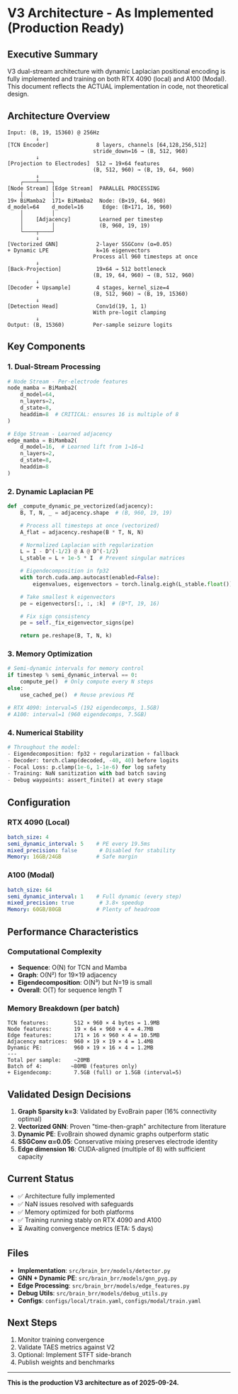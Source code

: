 # V3 Architecture - As Implemented (Production Ready)

## Executive Summary

V3 dual-stream architecture with dynamic Laplacian positional encoding is fully implemented and training on both RTX 4090 (local) and A100 (Modal). This document reflects the ACTUAL implementation in code, not theoretical design.

## Architecture Overview

```
Input: (B, 19, 15360) @ 256Hz
         ↓
[TCN Encoder]               8 layers, channels [64,128,256,512]
                           stride_down=16 → (B, 512, 960)
         ↓
[Projection to Electrodes]  512 → 19×64 features
                           (B, 512, 960) → (B, 19, 64, 960)
         ↓
    ┌────┴────┐
[Node Stream] [Edge Stream]  PARALLEL PROCESSING
    │         │
19× BiMamba2  171× BiMamba2  Node: (B×19, 64, 960)
d_model=64    d_model=16      Edge: (B×171, 16, 960)
    │         │
    │    [Adjacency]         Learned per timestep
    │         │              (B, 960, 19, 19)
    └────┬────┘
         ↓
[Vectorized GNN]            2-layer SSGConv (α=0.05)
+ Dynamic LPE               k=16 eigenvectors
                           Process all 960 timesteps at once
         ↓
[Back-Projection]           19×64 → 512 bottleneck
                           (B, 19, 64, 960) → (B, 512, 960)
         ↓
[Decoder + Upsample]        4 stages, kernel_size=4
                           (B, 512, 960) → (B, 19, 15360)
         ↓
[Detection Head]            Conv1d(19, 1, 1)
                           With pre-logit clamping
         ↓
Output: (B, 15360)         Per-sample seizure logits
```

## Key Components

### 1. Dual-Stream Processing

```python
# Node Stream - Per-electrode features
node_mamba = BiMamba2(
    d_model=64,
    n_layers=2,
    d_state=8,
    headdim=8  # CRITICAL: ensures 16 is multiple of 8
)

# Edge Stream - Learned adjacency
edge_mamba = BiMamba2(
    d_model=16,  # Learned lift from 1→16→1
    n_layers=2,
    d_state=8,
    headdim=8
)
```

### 2. Dynamic Laplacian PE

```python
def _compute_dynamic_pe_vectorized(adjacency):
    B, T, N, _ = adjacency.shape  # (B, 960, 19, 19)

    # Process all timesteps at once (vectorized)
    A_flat = adjacency.reshape(B * T, N, N)

    # Normalized Laplacian with regularization
    L = I - D^(-1/2) @ A @ D^(-1/2)
    L_stable = L + 1e-5 * I  # Prevent singular matrices

    # Eigendecomposition in fp32
    with torch.cuda.amp.autocast(enabled=False):
        eigenvalues, eigenvectors = torch.linalg.eigh(L_stable.float())

    # Take smallest k eigenvectors
    pe = eigenvectors[:, :, :k]  # (B*T, 19, 16)

    # Fix sign consistency
    pe = self._fix_eigenvector_signs(pe)

    return pe.reshape(B, T, N, k)
```

### 3. Memory Optimization

```python
# Semi-dynamic intervals for memory control
if timestep % semi_dynamic_interval == 0:
    compute_pe()  # Only compute every N steps
else:
    use_cached_pe()  # Reuse previous PE

# RTX 4090: interval=5 (192 eigendecomps, 1.5GB)
# A100: interval=1 (960 eigendecomps, 7.5GB)
```

### 4. Numerical Stability

```python
# Throughout the model:
- Eigendecomposition: fp32 + regularization + fallback
- Decoder: torch.clamp(decoded, -40, 40) before logits
- Focal Loss: p.clamp(1e-6, 1-1e-6) for log safety
- Training: NaN sanitization with bad batch saving
- Debug waypoints: assert_finite() at every stage
```

## Configuration

### RTX 4090 (Local)
```yaml
batch_size: 4
semi_dynamic_interval: 5    # PE every 19.5ms
mixed_precision: false       # Disabled for stability
Memory: 16GB/24GB           # Safe margin
```

### A100 (Modal)
```yaml
batch_size: 64
semi_dynamic_interval: 1    # Full dynamic (every step)
mixed_precision: true        # 3.8× speedup
Memory: 60GB/80GB           # Plenty of headroom
```

## Performance Characteristics

### Computational Complexity
- **Sequence**: O(N) for TCN and Mamba
- **Graph**: O(N²) for 19×19 adjacency
- **Eigendecomposition**: O(N³) but N=19 is small
- **Overall**: O(T) for sequence length T

### Memory Breakdown (per batch)
```
TCN features:        512 × 960 × 4 bytes = 1.9MB
Node features:       19 × 64 × 960 × 4 = 4.7MB
Edge features:       171 × 16 × 960 × 4 = 10.5MB
Adjacency matrices:  960 × 19 × 19 × 4 = 1.4MB
Dynamic PE:          960 × 19 × 16 × 4 = 1.2MB
---
Total per sample:    ~20MB
Batch of 4:         ~80MB (features only)
+ Eigendecomp:       7.5GB (full) or 1.5GB (interval=5)
```

## Validated Design Decisions

1. **Graph Sparsity k=3**: Validated by EvoBrain paper (16% connectivity optimal)
2. **Vectorized GNN**: Proven "time-then-graph" architecture from literature
3. **Dynamic PE**: EvoBrain showed dynamic graphs outperform static
4. **SSGConv α=0.05**: Conservative mixing preserves electrode identity
5. **Edge dimension 16**: CUDA-aligned (multiple of 8) with sufficient capacity

## Current Status

- ✅ Architecture fully implemented
- ✅ NaN issues resolved with safeguards
- ✅ Memory optimized for both platforms
- ✅ Training running stably on RTX 4090 and A100
- ⏳ Awaiting convergence metrics (ETA: 5 days)

## Files

- **Implementation**: `src/brain_brr/models/detector.py`
- **GNN + Dynamic PE**: `src/brain_brr/models/gnn_pyg.py`
- **Edge Processing**: `src/brain_brr/models/edge_features.py`
- **Debug Utils**: `src/brain_brr/models/debug_utils.py`
- **Configs**: `configs/local/train.yaml`, `configs/modal/train.yaml`

## Next Steps

1. Monitor training convergence
2. Validate TAES metrics against V2
3. Optional: Implement STFT side-branch
4. Publish weights and benchmarks

---

**This is the production V3 architecture as of 2025-09-24.**